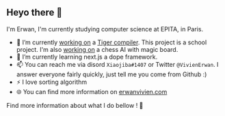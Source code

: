 ## Heyo there 🤙

I'm Erwan, I'm currently studying computer science at EPITA, in Paris.

- 🔭 I’m currently [working on](https://github.com/erwanvivien/EPITA2023_TigerCompiler) a [Tiger compiler](https://www.lrde.epita.fr/~tiger/tiger.split/Tiger-Language-Reference-Manual.html). This project is a school project. I'm also [working on](https://github.com/erwanvivien/EPITA2023_Chess) a chess AI with magic board.
- 🌱 I’m currently learning next.js a dope framework.
- 📫 You can reach me via disord `Xiaojiba#1407` or Twitter `@VivienErwan`. I answer everyone fairly quickly, just tell me you come from Github :)
- ⚡ I love sorting algorithm
- 🌐 You can find more information on [erwanvivien.com](https://erwanvivien.com)

Find more information about what I do bellow ! :eyes:
